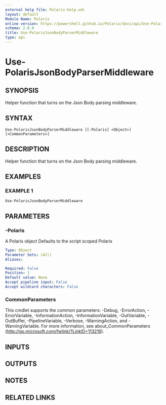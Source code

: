 ```yaml
---
external help file: Polaris-help.xml
layout: default
Module Name: Polaris
online version: https://powershell.github.io/Polaris/docs/api/Use-PolarisJsonBodyParserMiddleware.html
schema: 2.0.0
title: Use-PolarisJsonBodyParserMiddleware
type: api
---
```


# Use-PolarisJsonBodyParserMiddleware

## SYNOPSIS
Helper function that turns on the Json Body parsing middleware.

## SYNTAX

```
Use-PolarisJsonBodyParserMiddleware [[-Polaris] <Object>] [<CommonParameters>]
```

## DESCRIPTION
Helper function that turns on the Json Body parsing middleware.

## EXAMPLES

### EXAMPLE 1
```
Use-PolarisJsonBodyParserMiddleware
```

## PARAMETERS

### -Polaris
A Polaris object
Defaults to the script scoped Polaris

```yaml
Type: Object
Parameter Sets: (All)
Aliases:

Required: False
Position: 1
Default value: None
Accept pipeline input: False
Accept wildcard characters: False
```

### CommonParameters
This cmdlet supports the common parameters: -Debug, -ErrorAction, -ErrorVariable, -InformationAction, -InformationVariable, -OutVariable, -OutBuffer, -PipelineVariable, -Verbose, -WarningAction, and -WarningVariable.
For more information, see about_CommonParameters (http://go.microsoft.com/fwlink/?LinkID=113216).

## INPUTS

## OUTPUTS

## NOTES

## RELATED LINKS
